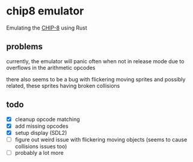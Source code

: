 # chip8 emulator

Emulating the [CHIP-8](https://en.wikipedia.org/wiki/CHIP-8) using Rust

## problems
currently, the emulator will panic often when not in release mode due to overflows in the arithmetic opcodes

there also seems to be a bug with flickering moving sprites and possibly related, these sprites having broken collisions

## todo
- [X] cleanup opcode matching
- [X] add missing opcodes
- [X] setup display (SDL2)
- [ ] figure out weird issue with flickering moving objects (seems to cause collisions issues too)
- [ ] probably a lot more